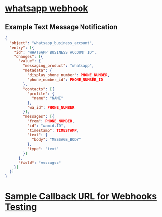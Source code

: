 # [whatsapp webhook](https://developers.facebook.com/docs/whatsapp/webhooks) 

## Example Text Message Notification
```json
{
  "object": "whatsapp_business_account",
  "entry": [{
    "id": "WHATSAPP_BUSINESS_ACCOUNT_ID",
    "changes": [{
      "value": {
        "messaging_product": "whatsapp",
        "metadata": {
          "display_phone_number": PHONE_NUMBER,
          "phone_number_id": PHONE_NUMBER_ID
        },
        "contacts": [{
          "profile": {
            "name": "NAME"
          },
          "wa_id": PHONE_NUMBER
        }],
        "messages": [{
          "from": PHONE_NUMBER,
          "id": "wamid.ID",
          "timestamp": TIMESTAMP,
          "text": {
            "body": "MESSAGE_BODY"
          },
          "type": "text"
        }]
      },
      "field": "messages"
    }]
  }]
}
```

# [Sample Callback URL for Webhooks Testing](https://developers.facebook.com/docs/whatsapp/sample-app-endpoints)